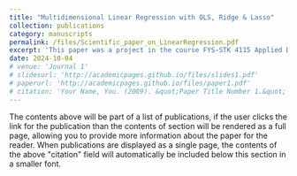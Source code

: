 ```yaml
---
title: "Multidimensional Linear Regression with OLS, Ridge & Lasso"
collection: publications
category: manuscripts
permalink: /files/Scientific_paper_on_LinearRegression.pdf
excerpt: 'This paper was a project in the course FYS-STK 4115 Applied Data Analysis and Machine Learning. I collaborated with two other students to make a scientific paper about how different Linear Regression techniques can fit multidimensional data using Python.'
date: 2024-10-04
# venue: 'Journal 1'
# slidesurl: 'http://academicpages.github.io/files/slides1.pdf'
# paperurl: 'http://academicpages.github.io/files/paper1.pdf'
# citation: 'Your Name, You. (2009). &quot;Paper Title Number 1.&quot; <i>Journal 1</i>. 1(1).'
---
```


The contents above will be part of a list of publications, if the user clicks the link for the publication than the contents of section will be rendered as a full page, allowing you to provide more information about the paper for the reader. When publications are displayed as a single page, the contents of the above "citation" field will automatically be included below this section in a smaller font.